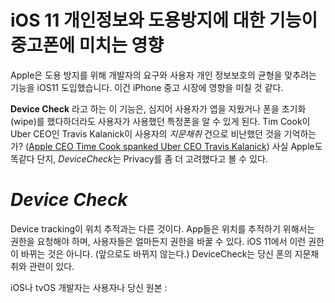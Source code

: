 # iOS 11 개인정보와 도용방지에 대한 기능이 중고폰에 미치는 영향

Apple은 도용 방지를 위해 개발자의 요구와 사용자 개인 정보보호의 균형을 맞추려는 기능을 iOS11 도입했습니다. 이건 iPhone 중고 시장에 영향을 미칠 것 같다.

**Device Check** 라고 하는 이 기능은, 심지어 사용자가 앱을 지웠거나 폰을 초기화(wipe)를 했다하더라도 사용자가 사용했던 특정폰을 알 수 있게 된다. Tim Cook이 Uber CEO인 Travis Kalanick이 사용자의 *지문채취* 건으로 비난했던 것을 기억하는가? ([Apple CEO Time Cook spanked Uber CEO Travis Kalanick](https://www.macobserver.com/columns-opinions/editorial/time-tim-cook-spanked-uber-ceo-kalanick-breaking-rules/)) 사실 Apple도 똑같다 단지, *DeviceCheck*는 Privacy를 좀 더 고려했다고 볼 수 있다.

# *Device Check*
Device tracking이 위치 추적과는 다른 것이다. App들은 위치를 추적하기 위해서는 권한을 요청해야 하며, 사용자들은 얼마든지 권한을 바꿀 수 있다. iOS 11에서 이런 권한이 바뀌는 것은 아니다. (앞으로도 바뀌지 않는다.) DeviceCheck는 당신 폰의 지문채취와 관련이 있다.

iOS나 tvOS 개발자는 사용자나 당신
원본 : 